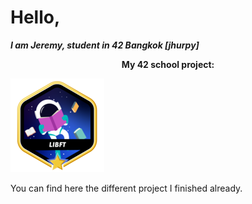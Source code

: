 <h1>
Hello,
</h1>

<p>
<b> <i>
I am Jeremy, student in 42 Bangkok [jhurpy]
</b> </i> <br>
</p>

<p align = "center">
<b>
My 42 school project:
</b>
</p>

<p>
<img libft = "libft" src = "42_badges/badges/libftm.png" />
</p>

You can find here the different project I finished already.
